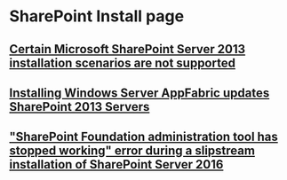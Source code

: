 # SharePoint Install page

## [Certain Microsoft SharePoint Server 2013 installation scenarios are not supported](./certain-sharepoint-server-2013-installation-scenarios-are-not-supported.md)

## [Installing Windows Server AppFabric updates SharePoint 2013 Servers](./installing-windows-server-appfabric-updates-sharepoint-2013-servers.md)

## ["SharePoint Foundation administration tool has stopped working" error during a slipstream installation of SharePoint Server 2016](./sharepoint-foundation-administration-tool-stopped-working-during-a-slipstream-installation.md)